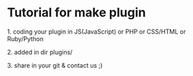 # Tutorial for make plugin
<p> 1. coding your plugin in JS(JavaScript) or PHP or CSS/HTML or Ruby/Python </p>
<p> 2. added in dir plugins/</p>
<p> 3. share in your git & contact us ;) </p>
